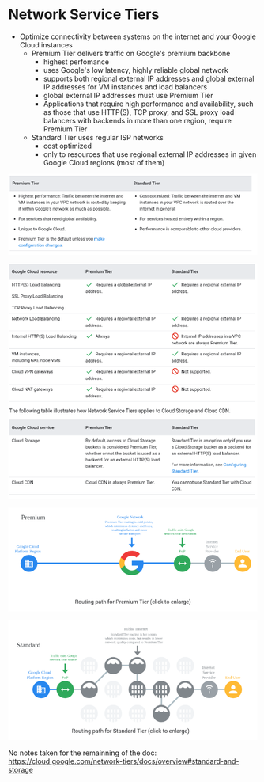 # Network Service Tiers
- Optimize connectivity between systems on the internet and your Google Cloud instances
  - Premium Tier delivers traffic on Google's premium backbone
    - highest perfomance
    - uses Google's low latency, highly reliable global network
    - supports both regional external IP addresses and global external IP addresses for VM instances and load balancers
    - global external IP addresses must use Premium Tier
    - Applications that require high performance and availability, such as those that use HTTP(S), TCP proxy, and SSL proxy load balancers with backends in more than one region, require Premium Tier
  - Standard Tier uses regular ISP networks
    - cost optimized
    - only to resources that use regional external IP addresses in given Google Cloud regions (most of them)

![](../_resources/2020-12-29-16-21-32.png)

![](../_resources/2020-12-29-16-31-18.png)

![](../_resources/2020-12-29-16-50-21.png)

![](../_resources/2020-12-29-16-50-28.png)


No notes taken for the remainning of the doc:
https://cloud.google.com/network-tiers/docs/overview#standard-and-storage